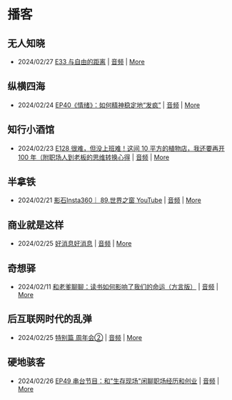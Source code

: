 # 播客

## 无人知晓
- 2024/02/27 [E33 与自由的距离](https://www.xiaoyuzhoufm.com/episode/65dd839000ca19a600292454) | [音频](https://dts-api.xiaoyuzhoufm.com/track/611719d3cb0b82e1df0ad29e/65dd839000ca19a600292454/media.xyzcdn.net/lr8p47Bc7zf4vf0au0-wOVzBooEE.m4a) | [More](channels/%E6%97%A0%E4%BA%BA%E7%9F%A5%E6%99%93.md)

## 纵横四海
- 2024/02/24 [EP40《情绪》：如何精神稳定地“发疯”](https://www.ximalaya.com/sound/708501701) | [音频](https://audio.xmcdn.com/storages/74b7-audiofreehighqps/64/7C/GKwRIJEJrxsdCDajiAKs05eP-aacv2-48K.m4a) | [More](channels/%E7%BA%B5%E6%A8%AA%E5%9B%9B%E6%B5%B7.md)

## 知行小酒馆
- 2024/02/23 [E128 很难，但没上班难！这间 10 平方的植物店，我还要再开 100 年（附职场人到老板的思维转换心得](https://www.xiaoyuzhoufm.com/episode/65d8198035dd8780ed1d7d54) | [音频](https://dts-api.xiaoyuzhoufm.com/track/6013f9f58e2f7ee375cf4216/65d8198035dd8780ed1d7d54/media.xyzcdn.net/ln_6ev6FidC_dwOL2Fv5vUcuRsLB.m4a) | [More](channels/%E7%9F%A5%E8%A1%8C%E5%B0%8F%E9%85%92%E9%A6%86.md)

## 半拿铁
- 2024/02/21 [影石Insta360｜ 89.世界之窗 YouTube](https://www.ximalaya.com/sound/707836677) | [音频](https://dl.wavpub.com/item/227_31597857_5119.m4a) | [More](channels/%E5%8D%8A%E6%8B%BF%E9%93%81.md)

## 商业就是这样
- 2024/02/25 [好消息好消息](https://www.ximalaya.com/sound/708827023) | [音频](https://audio.xmcdn.com/storages/45db-audiofreehighqps/81/D8/GKwRIRwJsSYXAAyTCwKtlGV9-aacv2-48K.m4a) | [More](channels/%E5%95%86%E4%B8%9A%E5%B0%B1%E6%98%AF%E8%BF%99%E6%A0%B7.md)

## 奇想驿
- 2024/02/11 [和老爹聊聊：读书如何影响了我们的命运（方言版）](https://www.xiaoyuzhoufm.com/episode/65c839a90bef6c2074d27174) | [音频](https://dts-api.xiaoyuzhoufm.com/track/6034daea97755b8fc9c66480/65c839a90bef6c2074d27174/media.xyzcdn.net/ljFv7ZFgmiyNZuNiYLWTh8I-KQ6F.m4a) | [More](channels/%E5%A5%87%E6%83%B3%E9%A9%BF.md)

## 后互联网时代的乱弹
- 2024/02/25 [特别篇 周年会②](https://hosting.wavpub.cn/pie/epsp2/) | [音频](https://tk.wavpub.com/WPDL_sscemnGAmkTGJqYmjAqvTQhFLgECafTXZZApCAbfNmdpmvHnXQeyaZuQDy-a3.mp3) | [More](channels/%E5%90%8E%E4%BA%92%E8%81%94%E7%BD%91%E6%97%B6%E4%BB%A3%E7%9A%84%E4%B9%B1%E5%BC%B9.md)

## 硬地骇客
- 2024/02/26 [EP49 串台节目：和"生存现场"闲聊职场经历和创业](https://www.xiaoyuzhoufm.com/episode/65dc2fd735dd8780ed3a6753) | [音频](https://dts-api.xiaoyuzhoufm.com/track/640ee2438be5d40013fe4a87/65dc2fd735dd8780ed3a6753/media.xyzcdn.net/lu1LbIgDfRFP-HVDEq0fJzFzRhCC.m4a) | [More](channels/%E7%A1%AC%E5%9C%B0%E9%AA%87%E5%AE%A2.md)


